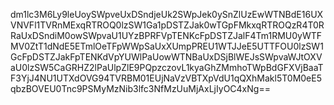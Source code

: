 dm1lc3M6Ly9leUoySWpveUxDSndjeUk2SWpJek0ySnZlUzEwWTNBdE16UXVNVFl1TVRnMExqRTROQ0lzSW1Ga1pDSTZJak0wTGpFMkxqRTROQzR4T0RRaUxDSndiM0owSWpvaU1UYzBPRFVpTENKcFpDSTZJalF4Tm1RMU0yWTFMV0ZtT1dNdE5ETmlOeTFpWWpSaUxXUmpPREU1WTJJeE5UTTFOU0lzSW1GcFpDSTZJakFpTENKdVpYUWlPaUowWTNBaUxDSjBlWEJsSWpvaWJtOXVaU0lzSW5CaGRHZ2lPaUlpZlE9PQpzczovL1kyaGhZMmhoTWpBdGFXVjBaaTF3YjJ4NU1UTXdOVG94TVRBM01EUjNaVzVBTXpVdU1qQXhMakl5T0M0eE5qbzBOVEU0Tnc9PSMyMzNib3lfc3NfMzUuMjAxLjIyOC4xNg==
